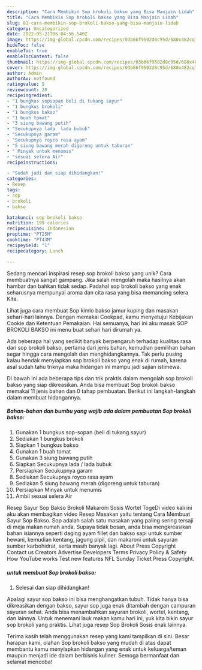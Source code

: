```yaml
---
description: "Cara Membikin Sop brokoli bakso yang Bisa Manjain Lidah"
title: "Cara Membikin Sop brokoli bakso yang Bisa Manjain Lidah"
slug: 81-cara-membikin-sop-brokoli-bakso-yang-bisa-manjain-lidah
category: Uncategorized
date: 2022-05-21T06:04:56.540Z
image: https://img-global.cpcdn.com/recipes/03b66f9502d8c95d/680x482cq70/sop-brokoli-bakso-foto-resep-utama.jpg
hideToc: false
enableToc: true
enableTocContent: false
thumbnail: https://img-global.cpcdn.com/recipes/03b66f9502d8c95d/680x482cq70/sop-brokoli-bakso-foto-resep-utama.jpg
cover: https://img-global.cpcdn.com/recipes/03b66f9502d8c95d/680x482cq70/sop-brokoli-bakso-foto-resep-utama.jpg
author: Admin
authorAv: notfound
ratingvalue: 5
reviewcount: 20
recipeingredient:
- "1 bungkus sopsopan beli di tukang sayur"
- "1 bungkus brokoli"
- "1 bungkus bakso"
- "1 buah tomat"
- "3 siung bawang putih"
- "Secukupnya lada  lada bubuk"
- "Secukupnya garam"
- "Secukupnya royco rasa ayam"
- "5 siung bawang merah digoreng untuk taburan"
- " Minyak untuk menumis"
- "sesuai selera Air"
recipeinstructions:

- "Sudah jadi dan siap dihidangkan!"
categories:
- Resep
tags:
- sop
- brokoli
- bakso

katakunci: sop brokoli bakso 
nutrition: 199 calories
recipecuisine: Indonesian
preptime: "PT25M"
cooktime: "PT43M"
recipeyield: "1"
recipecategory: Lunch

---
```





Sedang mencari inspirasi resep sop brokoli bakso yang unik? Cara membuatnya sangat gampang. Jika salah mengolah maka hasilnya akan hambar dan bahkan tidak sedap. Padahal sop brokoli bakso yang enak seharusnya mempunyai aroma dan cita rasa yang bisa memancing selera Kita.





Lihat juga cara membuat Sop kimlo bakso jamur kuping dan masakan sehari-hari lainnya. Dengan memakai Cookpad, kamu menyetujui Kebijakan Cookie dan Ketentuan Pemakaian. Hai semuanya, hari ini aku masak SOP BROKOLI BAKSO ini menu buat sehari hari dirumah ya.

Ada beberapa hal yang sedikit banyak berpengaruh terhadap kualitas rasa dari sop brokoli bakso, pertama dari jenis bahan, kemudian pemilihan bahan segar hingga cara mengolah dan menghidangkannya. Tak perlu pusing kalau hendak menyiapkan sop brokoli bakso yang enak di rumah, karena asal sudah tahu triknya maka hidangan ini mampu jadi sajian istimewa.






Di bawah ini ada beberapa tips dan trik praktis dalam mengolah sop brokoli bakso yang siap dikreasikan. Anda bisa membuat Sop brokoli bakso memakai 11 jenis bahan dan 0 tahap pembuatan. Berikut ini langkah-langkah dalam membuat hidangannya.

<!--inarticleads1-->

##### Bahan-bahan dan bumbu yang wajib ada dalam pembuatan Sop brokoli bakso:

1. Gunakan 1 bungkus sop-sopan (beli di tukang sayur)
1. Sediakan 1 bungkus brokoli
1. Siapkan 1 bungkus bakso
1. Gunakan 1 buah tomat
1. Gunakan 3 siung bawang putih
1. Siapkan Secukupnya lada / lada bubuk
1. Persiapkan Secukupnya garam
1. Sediakan Secukupnya royco rasa ayam
1. Sediakan 5 siung bawang merah (digoreng untuk taburan)
1. Persiapkan  Minyak untuk menumis
1. Ambil sesuai selera Air


Resep Sayur Sop Bakso Brokoli Makaroni Sosis Wortel TogeDi video kali ini aku akan membagikan video Resep Masakan yaitu tentang Cara Membuat Sayur Sop Bakso. Sop adalah salah satu masakan yang paling sering tersaji di meja makan rumah anda. Supaya tidak bosan, anda bisa mengkreasikan bahan isiannya seperti daging ayam fillet dan bakso sapi untuk sumber hewani, kemudian kentang, jagung pipil, dan makaroni untuk sayuran sumber karbohidrat, serta masih banyak lagi. About Press Copyright Contact us Creators Advertise Developers Terms Privacy Policy &amp; Safety How YouTube works Test new features NFL Sunday Ticket Press Copyright. 

<!--inarticleads2-->

#####  untuk membuat Sop brokoli bakso:


1. Selesai dan siap dihidangkan!

Apalagi sayur sop bakso ini bisa menghangatkan tubuh. Tidak hanya bisa dikreasikan dengan bakso, sayur sop juga enak ditambah dengan campuran sayuran sehat. Anda bisa menambahkan sayuran brokoli, wortel, kentang, dan lainnya. Untuk menemani lauk makan kamu hari ini, yuk kita bikin sayur sop brokoli yang praktis. Lihat juga resep Sop Brokoli Sosis enak lainnya. 

Terima kasih telah menggunakan resep yang kami tampilkan di sini. Besar harapan kami, olahan Sop brokoli bakso yang mudah di atas dapat membantu kamu menyiapkan hidangan yang enak untuk keluarga/teman maupun menjadi ide dalam berbisnis kuliner. Semoga bermanfaat dan selamat mencoba!
